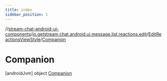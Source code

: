 ```yaml
---
title: index
sidebar_position: 1
---
```

//[stream-chat-android-ui-components](../../../../index.md)/[io.getstream.chat.android.ui.message.list.reactions.edit](../../index.md)/[EditReactionsViewStyle](../index.md)/[Companion](index.md)



# Companion  
 [androidJvm] object [Companion](index.md)   

